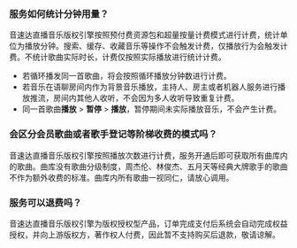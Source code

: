 [](id:q1)

### 服务如何统计分钟用量？
音速达直播音乐版权引擎按照预付费资源包和超量按量计费模式进行计费，统计单位为播放分钟。搜索、缓存、收藏音乐等操作不会触发计费，仅播放行为会触发计费。不统计歌曲实际时长，计费仅按照实际播放进行统计计费。

- 若循环播发同一首歌曲，将会按照循环播放分钟数进行计费。
- 若音乐在语聊房间内作为背景音乐播放，主持人、房主或者机器人服务进行播放推流，房间内其他人收听，不会因为多人收听导致重复计费。
- 同一首歌曲**播放** > **暂停** > **播放**，暂停期间未实际播放音乐，不会产生计费。

[](id:q2)
### 会区分会员歌曲或者歌手登记等阶梯收费的模式吗？
音速达直播音乐版权引擎按照播放次数进行计费，服务开通后即可获取所有曲库内的歌曲。曲库没有歌曲分级制度，周杰伦、林俊杰、五月天等经典大牌歌手的歌曲不作为额外收费的标准。曲库内所有歌曲一视同仁，请放心调用。

[](id:q3)
### 服务可以退费吗？
音速达直播音乐版权引擎为版权授权型产品，订单完成支付后系统会自动完成权益授权，并向上游版权方，著作权人付费，因此暂不支持购买后退款，敬请谅解。

 

 
